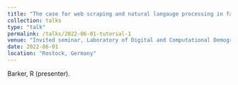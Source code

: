 ```yaml
---
title: "The case for web scraping and natural langauge processing in family demography"
collection: talks
type: "talk"
permalink: /talks/2022-06-01-tutorial-1
venue: "Invited seminar, Laboratory of Digital and Computational Demography (MPIDR)"
date: 2022-06-01
location: "Rostock, Germany"
---
```


Barker, R (presenter).

